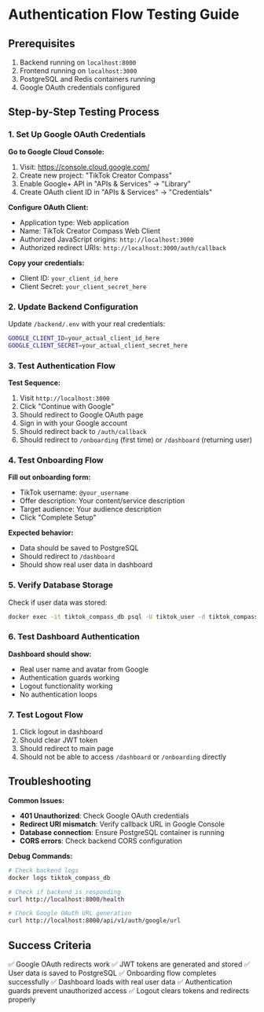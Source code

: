 # Authentication Flow Testing Guide

## Prerequisites
1. Backend running on `localhost:8000`
2. Frontend running on `localhost:3000`
3. PostgreSQL and Redis containers running
4. Google OAuth credentials configured

## Step-by-Step Testing Process

### 1. Set Up Google OAuth Credentials

**Go to Google Cloud Console:**
1. Visit: https://console.cloud.google.com/
2. Create new project: "TikTok Creator Compass"
3. Enable Google+ API in "APIs & Services" → "Library"
4. Create OAuth client ID in "APIs & Services" → "Credentials"

**Configure OAuth Client:**
- Application type: Web application
- Name: TikTok Creator Compass Web Client
- Authorized JavaScript origins: `http://localhost:3000`
- Authorized redirect URIs: `http://localhost:3000/auth/callback`

**Copy your credentials:**
- Client ID: `your_client_id_here`
- Client Secret: `your_client_secret_here`

### 2. Update Backend Configuration

Update `/backend/.env` with your real credentials:
```bash
GOOGLE_CLIENT_ID=your_actual_client_id_here
GOOGLE_CLIENT_SECRET=your_actual_client_secret_here
```

### 3. Test Authentication Flow

**Test Sequence:**
1. Visit `http://localhost:3000`
2. Click "Continue with Google"
3. Should redirect to Google OAuth page
4. Sign in with your Google account
5. Should redirect back to `/auth/callback`
6. Should redirect to `/onboarding` (first time) or `/dashboard` (returning user)

### 4. Test Onboarding Flow

**Fill out onboarding form:**
- TikTok username: `@your_username`
- Offer description: Your content/service description
- Target audience: Your audience description
- Click "Complete Setup"

**Expected behavior:**
- Data should be saved to PostgreSQL
- Should redirect to `/dashboard`
- Should show real user data in dashboard

### 5. Verify Database Storage

Check if user data was stored:
```bash
docker exec -it tiktok_compass_db psql -U tiktok_user -d tiktok_compass -c "SELECT * FROM users;"
```

### 6. Test Dashboard Authentication

**Dashboard should show:**
- Real user name and avatar from Google
- Authentication guards working
- Logout functionality working
- No authentication loops

### 7. Test Logout Flow

1. Click logout in dashboard
2. Should clear JWT token
3. Should redirect to main page
4. Should not be able to access `/dashboard` or `/onboarding` directly

## Troubleshooting

**Common Issues:**
- **401 Unauthorized**: Check Google OAuth credentials
- **Redirect URI mismatch**: Verify callback URL in Google Console
- **Database connection**: Ensure PostgreSQL container is running
- **CORS errors**: Check backend CORS configuration

**Debug Commands:**
```bash
# Check backend logs
docker logs tiktok_compass_db

# Check if backend is responding
curl http://localhost:8000/health

# Check Google OAuth URL generation
curl http://localhost:8000/api/v1/auth/google/url
```

## Success Criteria

✅ Google OAuth redirects work
✅ JWT tokens are generated and stored
✅ User data is saved to PostgreSQL
✅ Onboarding flow completes successfully
✅ Dashboard loads with real user data
✅ Authentication guards prevent unauthorized access
✅ Logout clears tokens and redirects properly
